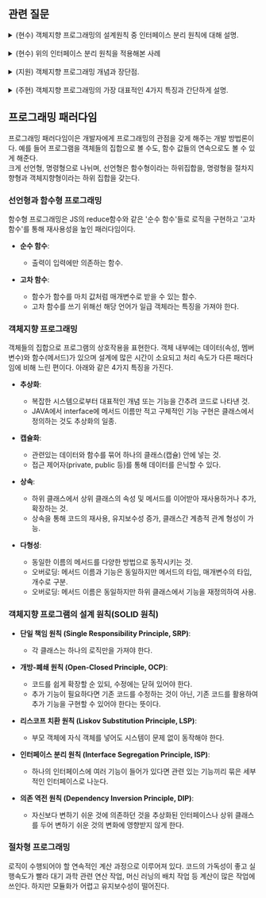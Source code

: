 
## 관련 질문
<details>
  <summary>(현수) 객체지향 프로그래밍의 설계원칙 중 인터페이스 분리 원칙에 대해 설명.</summary>
  <blockquote>
    (주현) 인터페이스를 하나로 합쳐 만들기 보단 여러 개의 인터페이스로 구성해야 하는 것.
  </blockquote>
  <br/>
  <blockquote>
    (지원) 인터페이스가 지나치게 광범위하거나 많은 기능을 구현하면 안되고, 인터페이스를 사용하는 객체 기준으로 잘게 쪼개야 한다는 원칙, 이를 지키지 않으면 의존성이 너무 높아져 유지보수 어려워짐
  </blockquote>
</details>
<br/>
<details>
  <summary>(현수) 위의 인터페이스 분리 원칙을 적용해본 사례</summary>
  <blockquote>
    (주현) 없습니다!!
  </blockquote>    
  <br/>
  <blockquote>
    (지원) 프로젝트를 하면서 여러 컴포넌트에서 사용할 수 있도록 공통 컴포넌트화를 시켜 파일을 여러개로 분리한 적 있음.
  </blockquote>  
</details>
<br/>
<details>
  <summary>(지원) 객체지향 프로그래밍 개념과 장단점.</summary>
  <blockquote>
    (현수) 프로그램을 객체 단위로 보는 것이며, 장점은 유지보수가 용이하고 재사용성 높다, 단점은 처리속도가 느리고, 가독성 떨어짐.
  </blockquote>  
  <br/>  
  <blockquote>
    (주현) 메서드와 데이터를 하나의 객체로 보아, 객체끼리의 상호작용을 통해 처리되는 프로그래밍 방식.
추상화, 캡슐화, 상속성, 다형성 특징을 갖고 모듈로 동작을 하므로 복잡한 프로그램에서 유용하게 쓰임, 하지만 가독성 문제와 개발 과정에서 속도가 떨어짐
  </blockquote>   
</details>
<br/>
<details>
  <summary>(주현) 객체지향 프로그래밍의 가장 대표적인 4가지 특징과 간단하게 설명.</summary>
  <blockquote>
    (현수) 상속, 다형성, 추상화 그리고 하나는 기억이 안 납니다.. 상속은 상위 클래스의 멤버변수와 메서드를 하위클래스에서 재사용 및 추가 확장 하는 것이고, 다형성은 메서드가 다양한 방식으로 동작하는 것인데 대표적으로 오버로딩과 오버라이딩이 있습니다. 오버라이딩은 상위 클래스의 메서드를 하위 클래스에서 재정의 하는 것이고, 오버로딩은 동일한 메서드를 리턴값의 타입, 매개변수의 타입, 개수로 다르게 사용하는 것입니다. 그리고 추상화는 복잡한 시스템에서 대표적인 개념을 추려 코드로 표현하는 것입니다.
  </blockquote>   
  <br/>
  <blockquote>
    (지원) 캡슐화는 데이터와 데이터를 처리하는 메서드를 하나의 객체로 묶는 것.
 객체 내부의 복잡한 것을 숨기고 외부에서 단순하게 접근할 수 있도록 하는 역할.
  </blockquote> 
</details>



## 프로그래밍 패러다임

프로그래밍 패러다임이은 개발자에게 프로그래밍의 관점을 갖게 해주는 개발 방법론이다. 예를 들어 프로그램을 객체들의 집합으로 볼 수도, 함수 값들의 연속으로도 볼 수 있게 해준다.<br/>
크게 선언형, 명령형으로 나뉘며, 선언형은 함수형이라는 하위집합을, 명령형을 절차지향형과 객체지향형이라는 하위 집합을 갖는다.

### 선언형과 함수형 프로그래밍

함수형 프로그래밍은 JS의 reduce함수와 같은 '순수 함수'들로 로직을 구현하고 '고차 함수'를 통해 재사용성을 높인 패러다임이다.

- **순수 함수**:
    - 출력이 입력에만 의존하는 함수.

- **고차 함수**:
    - 함수가 함수를 마치 값처럼 매개변수로 받을 수 있는 함수.
    - 고차 함수를 쓰기 위해선 해당 언어가 일급 객체라는 특징을 가져야 한다.

### 객체지향 프로그래밍

객체들의 집합으로 프로그램의 상호작용을 표현한다. 객체 내부에는 데이터(속성, 멤버변수)와 함수(메서드)가 있으며 설계에 많은 시간이 소요되고 처리 속도가 다른 패러다임에 비해 느린 편이다. 아래와 같은 4가지 특징을 가진다.

- **추상화**:
    - 복잡한 시스템으로부터 대표적인 개념 또는 기능을 간추려 코드로 나타낸 것.
    - JAVA에서 interface에 메서드 이름만 적고 구체적인 기능 구현은 클래스에서 정의하는 것도 추상화의 일종.

- **캡슐화**:
    - 관련있는 데이터와 함수를 묶어 하나의 클래스(캡슐) 안에 넣는 것.
    - 접근 제어자(private, public 등)를 통해 데이터를 은닉할 수 있다.

- **상속**:
    - 하위 클래스에서 상위 클래스의 속성 및 메서드를 이어받아 재사용하거나 추가, 확장하는 것.
    - 상속을 통해 코드의 재사용, 유지보수성 증가, 클래스간 계층적 관계 형성이 가능.

- **다형성**:
    - 동일한 이름의 메서드를 다양한 방법으로 동작시키는 것.
    - 오버로딩: 메서드 이름과 기능은 동일하지만 메서드의 타입, 매개변수의 타입, 개수로 구분.
    - 오버로딩: 메서드 이름은 동일하지만 하위 클래스에서 기능을 재정의하여 사용.

### 객체지향 프로그램의 설계 원칙(SOLID 원칙)

- **단일 책임 원칙 (Single Responsibility Principle, SRP)**:
    - 각 클래스는 하나의 로직만을 가져야 한다.

- **개방-폐쇄 원칙 (Open-Closed Principle, OCP)**:
    - 코드를 쉽게 확장할 순 있되, 수정에는 닫혀 있어야 한다.
    - 추가 기능이 필요하다면 기존 코드를 수정하는 것이 아닌, 기존 코드를 활용하여 추가 기능을 구현할 수 있어야 한다는 뜻이다.

- **리스코프 치환 원칙 (Liskov Substitution Principle, LSP)**:
    - 부모 객체에 자식 객체를 넣어도 시스템이 문제 없이 동작해야 한다.

- **인터페이스 분리 원칙 (Interface Segregation Principle, ISP)**:
    - 하나의 인터페이스에 여러 기능이 들어가 있다면 관련 있는 기능끼리 묶은 세부적인 인터페이스로 나눈다.

- **의존 역전 원칙 (Dependency Inversion Principle, DIP)**:
    - 자신보다 변하기 쉬운 것에 의존하던 것을 추상화된 인터페이스나 상위 클래스를 두어 변하기 쉬운 것의 변화에 영향받지 않게 한다.

### 절차형 프로그래밍

로직이 수행되어야 할 연속적인 계산 과정으로 이루어져 있다. 코드의 가독성이 좋고 실행속도가 빨라 대기 과학 관련 연산 작업, 머신 러닝의 배치 작업 등 계산이 많은 작업에 쓰인다. 하지만 모듈화가 어렵고 유지보수성이 떨어진다.

